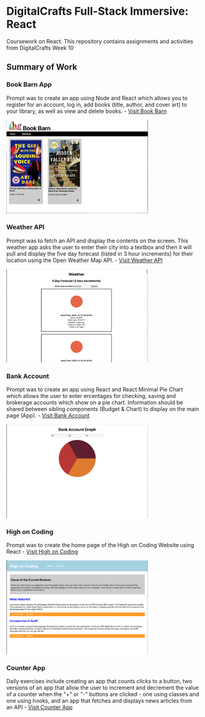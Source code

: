 # DigitalCrafts Full-Stack Immersive: React
Coursework on React. This repository contains assignments and activities from DigitalCrafts Week 10

## Summary of Work

### Book Barn App
Prompt was to create an app using Node and React which allows you to register for an account, log in, add books (title, author, and cover art) to your library, as well as view and delete books. - [Visit Book Barn](https://github.com/kjdonoghue/DC-React/tree/master/book-barn-app)

<img src="screenshots/book-barn.png" alt="book-barn" width=370>

### Weather API
Prompt was to fetch an API and display the contents on the screen. This weather app asks the user to enter their city into a textbox and then it will pull and display the five day forecast (listed in 3 hour increments) for their location using the Open Weather Map API. - [Visit Weather API](https://github.com/kjdonoghue/DC-React/tree/master/weather-api)

<img src="screenshots/weather-api.png" alt="weather" width=370>

### Bank Account
Prompt was to create an app using React and React Minimal Pie Chart which allows the user to enter ercentages for checking, saving and brokerage accounts which show on a pie chart. Information should be shared between sibling components (Budget & Chart) to display on the main page (App). - [Visit Bank Account](https://github.com/kjdonoghue/DC-React/tree/master/bank-account)

<img src="screenshots/bank-account.png" alt="bank-account" width=370>

### High on Coding
Prompt was to create the home page of the High on Coding Website using React - [Visit High on Coding](https://github.com/kjdonoghue/DC-React/tree/master/high-on-coding)

<img src="screenshots/high-on-coding.png" alt="high-on-coding" width=370>

### Counter App
Daily exercises include creating an app that counts clicks to a button, two versions of an app that allow the user to increment and decrement the value of a counter when the "+" or "-" buttons are clicked - one using classes and one using hooks, and an app that fetches and displays news articles from an API - [Visit Counter App](https://github.com/kjdonoghue/DC-React/tree/master/counter-app)
